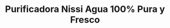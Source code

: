---
title: "Purificadora Nissi Agua 100% Pura y Fresco"
url: /zona-19-ciudad-de-guatemala/purificadora-nissi-agua-100-pura-y-fresco/
shop: Allgemein
---